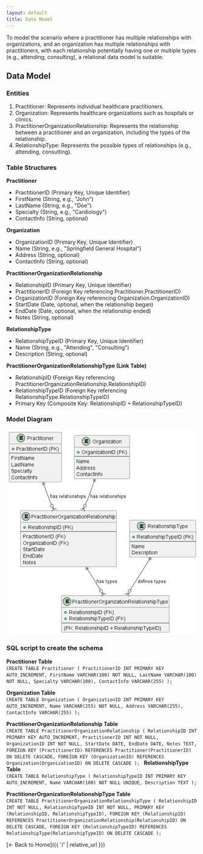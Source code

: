 ```yaml
---
layout: default
title: Data Model
---
```

To model the scenario where a practitioner has multiple relationships with organizations, and an organization has multiple relationships with practitioners, with each relationship potentially having one or multiple types (e.g., attending, consulting), a relational data model is suitable.

## Data Model
### Entities
1. Practitioner: Represents individual healthcare practitioners.
2. Organization: Represents healthcare organizations such as hospitals or clinics.
3. PractitionerOrganizationRelationship: Represents the relationship between a practitioner and an organization, including the types of the relationship.
4. RelationshipType: Represents the possible types of relationships (e.g., attending, consulting).

### Table Structures
**Practitioner**
- PractitionerID (Primary Key, Unique Identifier)
- FirstName (String, e.g., "John")
- LastName (String, e.g., "Doe")
- Specialty (String, e.g., "Cardiology")
- ContactInfo (String, optional)  

**Organization**
- OrganizationID (Primary Key, Unique Identifier)
- Name (String, e.g., "Springfield General Hospital")
- Address (String, optional)
- ContactInfo (String, optional)

**PractitionerOrganizationRelationship**
- RelationshipID (Primary Key, Unique Identifier)
- PractitionerID (Foreign Key referencing Practitioner.PractitionerID)
- OrganizationID (Foreign Key referencing Organization.OrganizationID)
- StartDate (Date, optional, when the relationship began)
- EndDate (Date, optional, when the relationship ended)
- Notes (String, optional)

**RelationshipType**
- RelationshipTypeID (Primary Key, Unique Identifier)
- Name (String, e.g., "Attending", "Consulting")
- Description (String, optional)

**PractitionerOrganizationRelationshipType (Link Table)**
- RelationshipID (Foreign Key referencing PractitionerOrganizationRelationship.RelationshipID)
- RelationshipTypeID (Foreign Key referencing RelationshipType.RelationshipTypeID)
- Primary Key (Composite Key: RelationshipID + RelationshipTypeID)


### Model Diagram
![Diagram Overview](/out/imageSource/modelDiagram/modelDiagram.png)

### SQL script to create the schema

**Practitioner Table**  
`CREATE TABLE Practitioner (
    PractitionerID INT PRIMARY KEY AUTO_INCREMENT,
    FirstName VARCHAR(100) NOT NULL,
    LastName VARCHAR(100) NOT NULL,
    Specialty VARCHAR(100),
    ContactInfo VARCHAR(255)
);
`

**Organization Table**  
`CREATE TABLE Organization (
    OrganizationID INT PRIMARY KEY AUTO_INCREMENT,
    Name VARCHAR(255) NOT NULL,
    Address VARCHAR(255),
    ContactInfo VARCHAR(255)
);
`

**PractitionerOrganizationRelationship Table**  
`CREATE TABLE PractitionerOrganizationRelationship (
    RelationshipID INT PRIMARY KEY AUTO_INCREMENT,
    PractitionerID INT NOT NULL,
    OrganizationID INT NOT NULL,
    StartDate DATE,
    EndDate DATE,
    Notes TEXT,
    FOREIGN KEY (PractitionerID) REFERENCES Practitioner(PractitionerID) ON DELETE CASCADE,
    FOREIGN KEY (OrganizationID) REFERENCES Organization(OrganizationID) ON DELETE CASCADE
);
`
**RelationshipType Table**  
`CREATE TABLE RelationshipType (
    RelationshipTypeID INT PRIMARY KEY AUTO_INCREMENT,
    Name VARCHAR(100) NOT NULL UNIQUE,
    Description TEXT
);
`

**PractitionerOrganizationRelationshipType Table**  
`CREATE TABLE PractitionerOrganizationRelationshipType (
    RelationshipID INT NOT NULL,
    RelationshipTypeID INT NOT NULL,
    PRIMARY KEY (RelationshipID, RelationshipTypeID),
    FOREIGN KEY (RelationshipID) REFERENCES PractitionerOrganizationRelationship(RelationshipID) ON DELETE CASCADE,
    FOREIGN KEY (RelationshipTypeID) REFERENCES RelationshipType(RelationshipTypeID) ON DELETE CASCADE
);
`


[← Back to Home]({{ '/' | relative_url }})